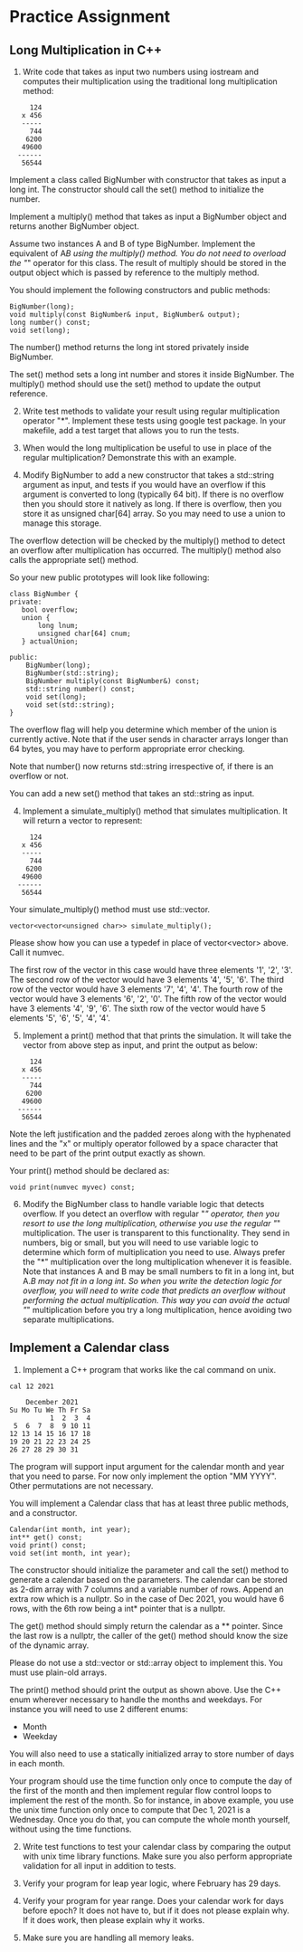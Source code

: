 # Practice Assignment

## Long Multiplication in C++

1. Write code that takes as input two numbers using iostream and computes their multiplication using the traditional long multiplication method:

```
     124
   x 456
   -----
     744
    6200
   49600
  ------
   56544
```

Implement a class called BigNumber with constructor that takes as input a long int. The constructor should call the set() method
to initialize the number. 

Implement a multiply() method that takes as input a BigNumber object and returns another BigNumber object.

Assume two instances A and B of type BigNumber. Implement the equivalent of A*B using the multiply()
method. You do not need to overload the "*" operator for this class. The result of multiply should be stored in the output 
object which is passed by reference to the multiply method.

You should implement the following constructors and public methods:

```
BigNumber(long);
void multiply(const BigNumber& input, BigNumber& output);
long number() const;
void set(long);
```

The number() method returns the long int stored privately inside BigNumber.

The set() method sets a long int number and stores it inside BigNumber. The multiply() method should use the set() method
to update the output reference.

2. Write test methods to validate your result using regular multiplication operator "*". Implement these tests using
google test package. In your makefile, add a test target that allows you to run the tests.

3. When would the long multiplication be useful to use in place of the regular multiplication? Demonstrate this with an
example. 

4. Modify BigNumber to add a new constructor that takes a std::string argument as input, and tests
if you would have an overflow if this argument is converted to long (typically 64 bit). If there is no overflow
then you should store it natively as long. If there is overflow, then you store it as unsigned char[64] array. So you may need to use a union to 
manage this storage.

The overflow detection will be checked by the multiply() method to detect an overflow after multiplication has occurred.
The multiply() method also calls the appropriate set() method.

So your new public prototypes will look like following:

```
class BigNumber {
private:
   bool overflow;
   union {
       long lnum;
       unsigned char[64] cnum;
   } actualUnion;

public:
    BigNumber(long);
    BigNumber(std::string);
    BigNumber multiply(const BigNumber&) const;
    std::string number() const;
    void set(long);
    void set(std::string);
}
```

The overflow flag will help you determine which member of the union is currently active. Note that if the user sends in 
character arrays longer than 64 bytes, you may have to perform appropriate error checking.

Note that number() now returns std::string irrespective of, if there is an overflow or not.

You can add a new set() method that takes an std::string as input.

4. Implement a simulate_multiply() method that simulates multiplication. It will return a vector to represent:

```
     124
   x 456
   -----
     744
    6200
   49600
  ------
   56544
```

Your simulate_multiply() method must use std::vector.

```
vector<vector<unsigned char>> simulate_multiply();
```

Please show how you can use a typedef in place of vector<vector<unsigned char>> above.
Call it numvec.

The first row of the vector in this case would have three elements '1', '2', '3'.
The second row of the vector would have 3 elements '4', '5', '6'.
The third row of the vector would have 3 elements '7', '4', '4'.
The fourth row of the vector would have 3 elements '6', '2', '0'.
The fifth row of the vector would have 3 elements '4', '9', '6'.
The sixth row of the vector would have 5 elements '5', '6', '5', '4', '4'.

5. Implement a print() method that that prints the simulation. It will take the vector from above step as input, and
print the output as below:

```
     124
   x 456
   -----
     744
    6200
   49600
  ------
   56544
```

Note the left justification and the padded zeroes along with the hyphenated lines and the "x" or multiply operator followed
by a space character that need to be part of the print output exactly as shown.

Your print() method should be declared as:

```
void print(numvec myvec) const;
```


6. Modify the BigNumber class to handle variable logic that detects overflow. If you detect an overflow with regular "*"
operator, then you resort to use the long multiplication, otherwise you use the regular "*" multiplication. The user is
transparent to this functionality. They send in numbers, big or small, but you will need to use variable logic to determine
which form of multiplication you need to use. Always prefer the "*" multiplication over the long multiplication whenever it
is feasible. Note that instances A and B may be small numbers to fit in a long int, but A.*B may not fit in a long int.
So when you write the detection logic for overflow, you will need to write code that predicts an overflow without performing
the actual multiplication. This way you can avoid the actual "*" multiplication before you try a long multiplication, hence
avoiding two separate multiplications.


## Implement a Calendar class

1. Implement a C++ program that works like the cal command on unix.

```
cal 12 2021
```

```
    December 2021   
Su Mo Tu We Th Fr Sa
          1  2  3  4
 5  6  7  8  9 10 11
12 13 14 15 16 17 18
19 20 21 22 23 24 25
26 27 28 29 30 31   
```

The program will support input argument for the calendar month and year that you need to parse. For now only implement
the option "MM YYYY". Other permutations are not necessary.

You will implement a Calendar class that has at least three public methods, and a constructor.

```
Calendar(int month, int year);
int** get() const;
void print() const;
void set(int month, int year);
```

The constructor should initialize the parameter and call the set() method to generate a calendar based on the parameters.
The calendar can be stored as 2-dim array with 7 columns and a variable number of rows. Append an extra row which is a nullptr.
So in the case of Dec 2021, you would have 6 rows, with the 6th row being a int* pointer that is a nullptr.

The get() method should simply return the calendar as a ** pointer. Since the last row is a nullptr, the caller of the
get() method should know the size of the dynamic array.

Please do not use a std::vector or std::array object to implement this. You must use plain-old arrays.

The print() method should print the output as shown above. Use the C++ enum wherever necessary to handle the months and weekdays.
For instance you will need to use 2 different enums:

- Month 
- Weekday

You will also need to use a statically initialized array to store number of days in each month.

Your program should use the time function only once to compute the day of the first of the month and then implement
regular flow control loops to implement the rest of the month. So for instance, in above example, you use the unix time
function only once to compute that Dec 1, 2021 is a Wednesday. Once you do that, you can compute the whole month yourself,
without using the time functions.

2. Write test functions to test your calendar class by comparing the output with unix time library functions.
Make sure you also perform appropriate validation for all input in addition to tests.

3. Verify your program for leap year logic, where February has 29 days.

4. Verify your program for year range. Does your calendar work for days before epoch? It does not have to, but if it does not
please explain why. If it does work, then please explain why it works.

5. Make sure you are handling all memory leaks.
